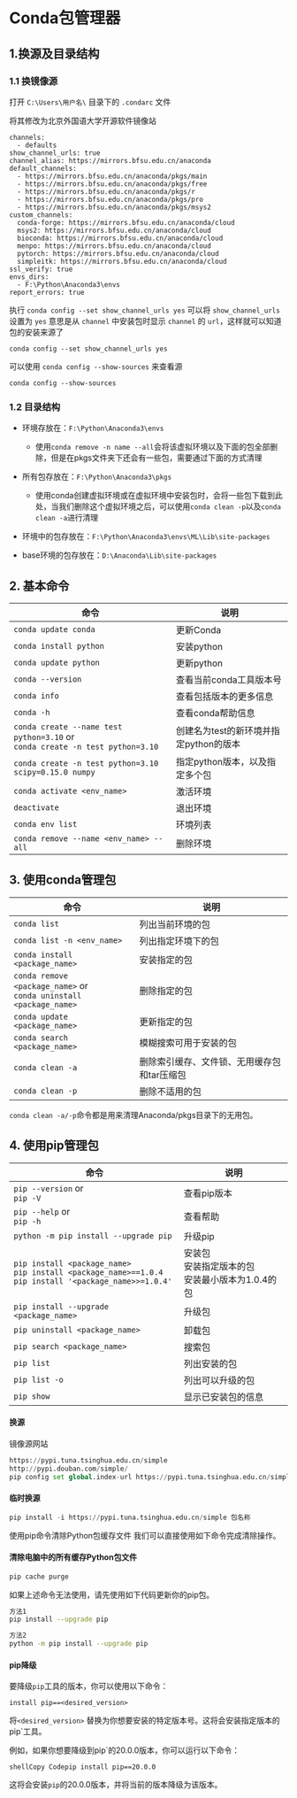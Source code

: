 # Conda包管理器



## 1.换源及目录结构

### 1.1 换镜像源

打开 `C:\Users\用户名\` 目录下的 `.condarc` 文件

将其修改为北京外国语大学开源软件镜像站

```text
channels:
  - defaults
show_channel_urls: true
channel_alias: https://mirrors.bfsu.edu.cn/anaconda
default_channels:
  - https://mirrors.bfsu.edu.cn/anaconda/pkgs/main
  - https://mirrors.bfsu.edu.cn/anaconda/pkgs/free
  - https://mirrors.bfsu.edu.cn/anaconda/pkgs/r
  - https://mirrors.bfsu.edu.cn/anaconda/pkgs/pro
  - https://mirrors.bfsu.edu.cn/anaconda/pkgs/msys2
custom_channels:
  conda-forge: https://mirrors.bfsu.edu.cn/anaconda/cloud
  msys2: https://mirrors.bfsu.edu.cn/anaconda/cloud
  bioconda: https://mirrors.bfsu.edu.cn/anaconda/cloud
  menpo: https://mirrors.bfsu.edu.cn/anaconda/cloud
  pytorch: https://mirrors.bfsu.edu.cn/anaconda/cloud
  simpleitk: https://mirrors.bfsu.edu.cn/anaconda/cloud
ssl_verify: true
envs_dirs:
  - F:\Python\Anaconda3\envs
report_errors: true
```

执行 `conda config --set show_channel_urls yes` 可以将 `show_channel_urls` 设置为 `yes` 意思是从 `channel` 中安装包时显示 `channel` 的 `url`，这样就可以知道包的安装来源了

```
conda config --set show_channel_urls yes
```

可以使用 `conda config --show-sources` 来查看源

```
conda config --show-sources
```

### 1.2 目录结构

- 环境存放在：`F:\Python\Anaconda3\envs`
    - 使用`conda remove -n name --all`会将该虚拟环境以及下面的包全部删除，但是在pkgs文件夹下还会有一些包，需要通过下面的方式清理

- 所有包存放在：`F:\Python\Anaconda3\pkgs`
    - 使用conda创建虚拟环境或在虚拟环境中安装包时，会将一些包下载到此处，当我们删除这个虚拟环境之后，可以使用`conda clean -p`以及`conda clean -a`进行清理
- 环境中的包存放在：`F:\Python\Anaconda3\envs\ML\Lib\site-packages`
- base环境的包存放在：`D:\Anaconda\Lib\site-packages`



## 2. 基本命令



| 命令                                                         | 说明                                   |
| ------------------------------------------------------------ | -------------------------------------- |
| `conda update conda`                                         | 更新Conda                              |
| `conda install python`                                       | 安装python                             |
| `conda update python`                                        | 更新python                             |
| `conda --version`                                            | 查看当前conda工具版本号                |
| `conda info`                                                 | 查看包括版本的更多信息                 |
| `conda -h`                                                   | 查看conda帮助信息                      |
| `conda create --name test python=3.10` or <br />`conda create -n test python=3.10` | 创建名为test的新环境并指定python的版本 |
| `conda create -n test python=3.10 scipy=0.15.0 numpy`        | 指定python版本，以及指定多个包         |
| `conda activate <env_name>`                                  | 激活环境                               |
| `deactivate`                                                 | 退出环境                               |
| `conda env list`                                             | 环境列表                               |
| `conda remove --name <env_name> --all`                       | 删除环境                               |



## 3. 使用conda管理包

| 命令                                                         | 说明                                        |
| ------------------------------------------------------------ | ------------------------------------------- |
| `conda list`                                                 | 列出当前环境的包                            |
| `conda list -n <env_name>`                                   | 列出指定环境下的包                          |
| `conda install <package_name>`                               | 安装指定的包                                |
| `conda remove <package_name>` or <br />`conda uninstall <package_name>` | 删除指定的包                                |
| `conda update <package_name>`                                | 更新指定的包                                |
| `conda search <package_name>`                                | 模糊搜索可用于安装的包                      |
| `conda clean -a`                                             | 删除索引缓存、文件锁、无用缓存包和tar压缩包 |
| `conda clean -p`                                             | 删除不适用的包                              |

`conda clean -a/-p`命令都是用来清理Anaconda/pkgs目录下的无用包。



## 4. 使用pip管理包

| 命令                                                         | 说明                                                      |
| ------------------------------------------------------------ | --------------------------------------------------------- |
| `pip --version` or <br />`pip -V`                            | 查看pip版本                                               |
| `pip --help` or <br />`pip -h`                               | 查看帮助                                                  |
| `python -m pip install --upgrade pip`                        | 升级pip                                                   |
| `pip install <package_name>`<br />`pip install <package_name>==1.0.4`<br />`pip install '<package_name>>=1.0.4'` | 安装包<br />安装指定版本的包<br />安装最小版本为1.0.4的包 |
| `pip install --upgrade <package_name>`                       | 升级包                                                    |
| `pip uninstall <package_name>`                               | 卸载包                                                    |
| `pip search <package_name>`                                  | 搜索包                                                    |
| `pip list`                                                   | 列出安装的包                                              |
| `pip list -o`                                                | 列出可以升级的包                                          |
| `pip show`                                                   | 显示已安装包的信息                                        |

#### 换源

镜像源网站

```python
https://pypi.tuna.tsinghua.edu.cn/simple
http://pypi.douban.com/simple/
pip config set global.index-url https://pypi.tuna.tsinghua.edu.cn/simple
```

#### 临时换源

```python
pip install -i https://pypi.tuna.tsinghua.edu.cn/simple 包名称
```

使用pip命令清除Python包缓存文件
我们可以直接使用如下命令完成清除操作。

#### 清除电脑中的所有缓存Python包文件
```bash
pip cache purge
```


如果上述命令无法使用，请先使用如下代码更新你的pip包。

```bash
方法1
pip install --upgrade pip

方法2
python -m pip install --upgrade pip
```

#### pip降级

要降级`pip`工具的版本，你可以使用以下命令：

```
install pip==<desired_version>
```

将`<desired_version>` 替换为你想要安装的特定版本号。这将会安装指定版本的pip`工具。

例如，如果你想要降级到pip`的20.0.0版本，你可以运行以下命令：

```
shellCopy Codepip install pip==20.0.0
```

这将会安装`pip`的20.0.0版本，并将当前的版本降级为该版本。
